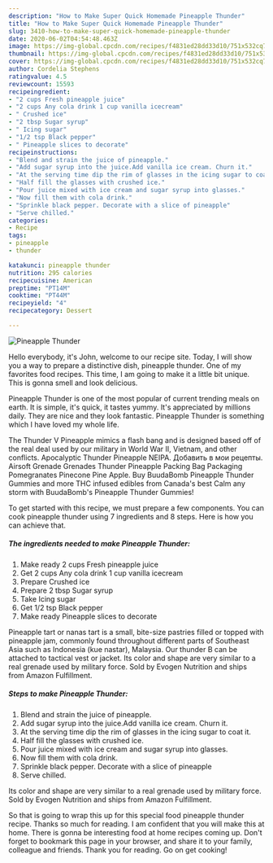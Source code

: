 ```yaml
---
description: "How to Make Super Quick Homemade Pineapple Thunder"
title: "How to Make Super Quick Homemade Pineapple Thunder"
slug: 3410-how-to-make-super-quick-homemade-pineapple-thunder
date: 2020-06-02T04:54:48.463Z
image: https://img-global.cpcdn.com/recipes/f4831ed28dd33d10/751x532cq70/pineapple-thunder-recipe-main-photo.jpg
thumbnail: https://img-global.cpcdn.com/recipes/f4831ed28dd33d10/751x532cq70/pineapple-thunder-recipe-main-photo.jpg
cover: https://img-global.cpcdn.com/recipes/f4831ed28dd33d10/751x532cq70/pineapple-thunder-recipe-main-photo.jpg
author: Cordelia Stephens
ratingvalue: 4.5
reviewcount: 15593
recipeingredient:
- "2 cups Fresh pineapple juice"
- "2 cups Any cola drink 1 cup vanilla icecream"
- " Crushed ice"
- "2 tbsp Sugar syrup"
- " Icing sugar"
- "1/2 tsp Black pepper"
- " Pineapple slices to decorate"
recipeinstructions:
- "Blend and strain the juice of pineapple."
- "Add sugar syrup into the juice.Add vanilla ice cream. Churn it."
- "At the serving time dip the rim of glasses in the icing sugar to coat it."
- "Half fill the glasses with crushed ice."
- "Pour juice mixed with ice cream and sugar syrup into glasses."
- "Now fill them with cola drink."
- "Sprinkle black pepper. Decorate with a slice of pineapple"
- "Serve chilled."
categories:
- Recipe
tags:
- pineapple
- thunder

katakunci: pineapple thunder 
nutrition: 295 calories
recipecuisine: American
preptime: "PT14M"
cooktime: "PT44M"
recipeyield: "4"
recipecategory: Dessert

---
```



![Pineapple Thunder](https://img-global.cpcdn.com/recipes/f4831ed28dd33d10/751x532cq70/pineapple-thunder-recipe-main-photo.jpg)

Hello everybody, it's John, welcome to our recipe site. Today, I will show you a way to prepare a distinctive dish, pineapple thunder. One of my favorites food recipes. This time, I am going to make it a little bit unique. This is gonna smell and look delicious.

Pineapple Thunder is one of the most popular of current trending meals on earth. It is simple, it's quick, it tastes yummy. It's appreciated by millions daily. They are nice and they look fantastic. Pineapple Thunder is something which I have loved my whole life.

The Thunder V Pineapple mimics a flash bang and is designed based off of the real deal used by our military in World War II, Vietnam, and other conflicts. Apocalyptic Thunder Pineapple NEIPA. Добавить в мои рецепты. Airsoft Grenade Grenades Thunder Pineapple Packing Bag Packaging Pomegranates Pinecone Pine Apple. Buy BuudaBomb Pineapple Thunder Gummies and more THC infused edibles from Canada&#39;s best Calm any storm with BuudaBomb&#39;s Pineapple Thunder Gummies!


To get started with this recipe, we must prepare a few components. You can cook pineapple thunder using 7 ingredients and 8 steps. Here is how you can achieve that.

<!--inarticleads1-->

##### The ingredients needed to make Pineapple Thunder:

1. Make ready 2 cups Fresh pineapple juice
1. Get 2 cups Any cola drink 1 cup vanilla icecream
1. Prepare  Crushed ice
1. Prepare 2 tbsp Sugar syrup
1. Take  Icing sugar
1. Get 1/2 tsp Black pepper
1. Make ready  Pineapple slices to decorate


Pineapple tart or nanas tart is a small, bite-size pastries filled or topped with pineapple jam, commonly found throughout different parts of Southeast Asia such as Indonesia (kue nastar), Malaysia. Our thunder B can be attached to tactical vest or jacket. Its color and shape are very similar to a real grenade used by military force. Sold by Evogen Nutrition and ships from Amazon Fulfillment. 

<!--inarticleads2-->

##### Steps to make Pineapple Thunder:

1. Blend and strain the juice of pineapple.
1. Add sugar syrup into the juice.Add vanilla ice cream. Churn it.
1. At the serving time dip the rim of glasses in the icing sugar to coat it.
1. Half fill the glasses with crushed ice.
1. Pour juice mixed with ice cream and sugar syrup into glasses.
1. Now fill them with cola drink.
1. Sprinkle black pepper. Decorate with a slice of pineapple
1. Serve chilled.


Its color and shape are very similar to a real grenade used by military force. Sold by Evogen Nutrition and ships from Amazon Fulfillment. 

So that is going to wrap this up for this special food pineapple thunder recipe. Thanks so much for reading. I am confident that you will make this at home. There is gonna be interesting food at home recipes coming up. Don't forget to bookmark this page in your browser, and share it to your family, colleague and friends. Thank you for reading. Go on get cooking!
